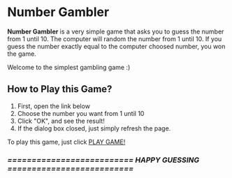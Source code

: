 # Number Gambler

**Number Gambler** is a very simple game that asks you to guess the number from 1 until 10.
The computer will random the number from 1 until 10.
If you guess the number exactly equal to the computer choosed number, you won the game.

Welcome to the simplest gambling game :)
## How to Play this Game?
1. First, open the link below
2. Choose the number you want from 1 until 10
3. Click "OK", and see the result!
4. If the dialog box closed, just simply refresh the page.


To play this game, just click [PLAY GAME!](https://tyogautomo.github.io/tebak_angka/)


###                       *========================== HAPPY GUESSING ==========================*
